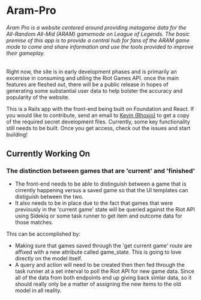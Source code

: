 # Aram-Pro

###### Aram Pro is a website centered around providing metagame data for the All-Random All-Mid (ARAM) gamemode on League of Legends. The basic premise of this app is to provide a central hub for fans of the ARAM game mode to come and share information and use the tools provided to improve their gameplay.

Right now, the site is in early development phases and is primarily an excersise in consuming and utiling the Riot Games API. once the main features are fleshed out, there will be a public release in hopes of generating some substantial user data to help bolster the accuracy and popularity of the website.

This is a Rails app with the front-end being built on Foundation and React. If you would like to contribute, send an email to [Kevin (Rhoxio)](mailto:rhoxiodbc@gmail.com) to get a copy of the required secret development files. Currently, some key functionality still needs to be built. Once you get access, check out the issues and start building!

## Currently Working On

### The distinction between games that are 'current' and 'finished'

 - The front-end needs to be able to distinguish between a game that is cirrently happening versus a saved game so that the UI templates can distiguish between the two. 
 - It also needs to be in place due to the fact that games that were previously in the 'current game' state will be queried against the Riot API using Sidekiq or some task runner to get item and outcome data for those matches.

This can be accomplished by: 
 - Making sure that games saved through the 'get current game' route are affixed with a new attribute called game_state. This is going to love directly on the model itself.
 - A query and action will need to be created then then fed through the task runner at a set interval to poll the Riot API for new game data. Since all of the data from both endpoints end up giving back simlar data, so it should really only be a matter of assigning the new items to the old model in all reality.
